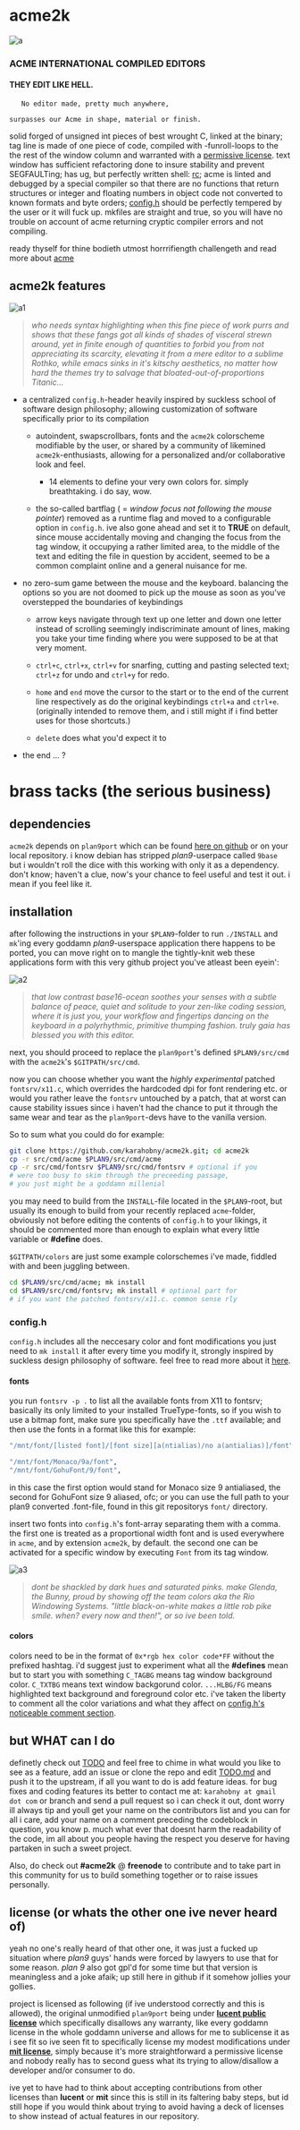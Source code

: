 # acme2k

![a](img/a.png)

### ACME INTERNATIONAL COMPILED EDITORS

#### THEY EDIT LIKE HELL.

```
   No editor made, pretty much anywhere,

surpasses our Acme in shape, material or finish.
```

solid forged of unsigned int pieces of best wrought C, linked at the binary; tag
line is made of one piece of code, compiled with -funroll-loops to the the rest
of the window column and warranted with a [permissive
license](src/cmd/acme/LICENSE). text window has sufficient refactoring done to
insure stability and prevent SEGFAULTing; has ug, but perfectly written shell:
[rc](http://doc.cat-v.org/plan_9/4th_edition/papers/rc); acme is linted and
debugged by a special compiler so that there are no functions that return
structures or integer and floating numbers in object code not converted to known
formats and byte orders; [config.h](src/cmd/acme/config.h) should be perfectly
tempered by the user or it will fuck up. mkfiles are straight and true, so you
will have no trouble on account of acme returning cryptic compiler errors and
not compiling.

ready thyself for thine bodieth utmost horrrifiength challengeth and read more
about [acme](http://acme.cat-v.org/)

## acme2k features

![a1](img/a1.png)

>*who needs syntax highlighting when this fine piece of work purrs and shows
>that these fangs got all kinds of shades of visceral strewn around, yet in
>finite enough of quantities to forbid you from not appreciating its scarcity,
>elevating it from a mere editor to a sublime Rothko, while emacs sinks in it's
>kitschy aesthetics, no matter how hard the themes try to salvage that
>bloated-out-of-proportions Titanic...*

+ a centralized `config.h`-header heavily inspired by suckless school of
  software design philosophy; allowing customization of software specifically
  prior to its compilation

  + autoindent, swapscrollbars, fonts and the `acme2k` colorscheme modifiable by
    the user, or shared by a community of likemined `acme2k`-enthusiasts,
    allowing for a personalized and/or collaborative look and feel.
    + 14 elements to define your very own colors for. simply breathtaking. i do
      say, wow.

  + the so-called bartflag ( = *window focus not following the mouse pointer*)
    removed as a runtime flag and moved to a configurable option in
    `config.h`. ive also gone ahead and set it to **TRUE** on default, since
    mouse accidentally moving and changing the focus from the tag window, it
    occupying a rather limited area, to the middle of the text and editing the
    file in question by accident, seemed to be a common complaint online and a
    general nuisance for me.

+ no zero-sum game between the mouse and the keyboard. balancing the options so
  you are not doomed to pick up the mouse as soon as you've overstepped the
  boundaries of keybindings

  + arrow keys navigate through text up one letter and down one letter instead
    of scrolling seemingly indiscriminate amount of lines, making you take your
    time finding where you were supposed to be at that very moment.

  + `ctrl+c`, `ctrl+x`, `ctrl+v` for snarfing, cutting and pasting selected
    text; `ctrl+z` for undo and `ctrl+y` for redo.

  + `home` and `end` move the cursor to the start or to the end of the current
    line respectively as do the original keybindings `ctrl+a` and
    `ctrl+e`. (originally intended to remove them, and i still might if i find
    better uses for those shortcuts.)

  + `delete` does what you'd expect it to

+ the end ... ?

# brass tacks (the serious business)

## dependencies

`acme2k` depends on `plan9port` which can be found [here on
github](https://github.com/9fans/plan9port) or on your local repository. i know
debian has stripped *plan9*-userpace called `9base` but i wouldn't roll the dice
with this working with only it as a dependency. don't know; haven't a clue,
now's your chance to feel useful and test it out. i mean if you feel like it.

## installation

after following the instructions in your `$PLAN9`-folder to run `./INSTALL` and
`mk`'ing every goddamn *plan9*-userspace application there happens to be ported,
you can move right on to mangle the tightly-knit web these applications form
with this very github project you've atleast been eyein':

![a2](img/a2.png)

>*that low contrast base16-ocean soothes your senses with a subtle balance of
>peace, quiet and solitude to your zen-like coding session, where it is just
>you, your workflow and fingertips dancing on the keyboard in a polyrhythmic,
>primitive thumping fashion. truly gaia has blessed you with this editor.*

next, you should proceed to replace the `plan9port`'s defined `$PLAN9/src/cmd`
with the `acme2k`'s `$GITPATH/src/cmd`.

now you can choose whether you want the *highly experimental* patched
`fontsrv/x11.c`, which overrides the hardcoded dpi for font rendering etc. or
would you rather leave the `fontsrv` untouched by a patch, that at worst can
cause stability issues since i haven't had the chance to put it through the same
wear and tear as the `plan9port`-devs have to the vanilla version.

So to sum what you could do for example:

```bash
git clone https://github.com/karahobny/acme2k.git; cd acme2k
cp -r src/cmd/acme $PLAN9/src/cmd/acme
cp -r src/cmd/fontsrv $PLAN9/src/cmd/fontsrv # optional if you
# were too busy to skim through the preceeding passage,
# you just might be a goddamn millenial
```

you may need to build from the `INSTALL`-file located in the `$PLAN9`-root, but
usually its enough to build from your recently replaced `acme`-folder, obviously
not before editing the contents of `config.h` to your likings, it should be
commented more than enough to explain what every little variable or **#define**
does.

 `$GITPATH/colors` are just some example colorschemes i've made, fiddled with
 and been juggling between.

```bash
cd $PLAN9/src/cmd/acme; mk install
cd $PLAN9/src/cmd/fontsrv; mk install # optional part for
# if you want the patched fontsrv/x11.c. common sense rly
```

### config.h

`config.h` includes all the neccesary color and font modifications you just need
to `mk install` it after every time you modify it, strongly inspired by suckless
design philosophy of software.  feel free to read more about it
[here](https://suckless.org/philosophy).

#### fonts

you run `fontsrv -p .` to list all the available fonts from X11 to fontsrv;
basically its only limited to your installed TrueType-fonts, so if you wish to
use a bitmap font, make sure you specifically have the `.ttf` available; and
then use the fonts in a format like this for example:

```bash
"/mnt/font/[listed font]/[font size][a(ntialias)/no a(antialias)]/font"

"/mnt/font/Monaco/9a/font",
"/mnt/font/GohuFont/9/font",
```

in this case the first option would stand for Monaco size 9 antialiased, the
second for GohuFont size 9 aliased, ofc; or you can use the full path to your
plan9 converted .font-file, found in this git repositorys `font/` directory.

insert two fonts into `config.h`'s font-array separating them with a comma. the
first one is treated as a proportional width font and is used everywhere in
`acme`, and by extension `acme2k`, by default. the second one can be activated
for a specific window by executing `Font` from its tag window.

![a3](img/a3.png)

>*dont be shackled by dark hues and saturated pinks. make Glenda, the Bunny,
>proud by showing off the team colors aka the Rio Windowing Systems. "little
>black-on-white makes a little rob pike smile. when? every now and then!", or so
>ive been told.*

#### colors

colors need to be in the format of `0x*rgb hex color code*FF` without the
prefixed hashtag. i'd suggest just to experiment what all the **#defines** mean
but to start you with something `C_TAGBG` means tag window background
color. `C_TXTBG` means text window backgorund color. `...HLBG/FG` means
highlighted text background and foreground color etc. i've taken the liberty to
comment all the color variations and what they affect on [config.h's noticeable
comment section](src/cmd/acme/config.h).

## but WHAT can I do

definetly check out [TODO](docs/TODO.md) and feel free to chime in what would
you like to see as a feature, add an issue or clone the repo and edit
[TODO.md](docs/TODO.md) and push it to the upstream, if all you want to do is
add feature ideas. for bug fixes and coding features its better to contact me
at: ```` karahobny at gmail dot com ```` or branch and send a pull request so i
can check it out, dont worry ill always tip and youll get your name on the
contributors list and you can for all i care, add your name on a comment
preceding the codeblock in question, you know p. much what ever that doesnt harm
the readability of the code, im all about you people having the respect you
deserve for having partaken in such a sweet project.

Also, do check out **#acme2k** @ **freenode** to contribute and to take part in
this community for us to build something together or to raise issues personally.

## license (or whats the other one ive never heard of)

yeah no one's really heard of that other one, it was just a fucked up situation
where *plan9* guys' hands were forced by lawyers to use that for some
reason. *plan 9* also got gpl'd for some time but that version is meaningless
and a joke afaik; up still here in github if it somehow jollies your gollies.

project is licensed as following (if ive understood correctly and this is
allowed), the original unmodified `plan9port` being under [**lucent public
license**](docs/LICENSE.LUCENT) which specifically disallows any warranty, like
every goddamn license in the whole goddamn universe and allows for me to
sublicense it as i see fit so ive seen fit to specifically license my modest
modifications under [**mit license**](docs/LICENSE.MIT), simply because it's
more straightforward a permissive license and nobody really has to second guess
what its trying to allow/disallow a developer and/or consumer to do.

ive yet to have had to think about accepting contributions from other licenses
than **lucent** or **mit** since this is still in its faltering baby steps, but
id still hope if you would think about trying to avoid having a deck of licenses
to show instead of actual features in our repository.
